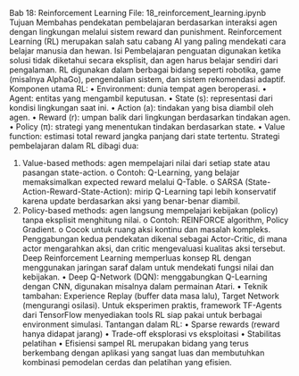 Bab 18: Reinforcement Learning
File: 18_reinforcement_learning.ipynb
Tujuan
Membahas pendekatan pembelajaran berdasarkan interaksi agen dengan lingkungan melalui sistem reward dan punishment. Reinforcement Learning (RL) merupakan salah satu cabang AI yang paling mendekati cara belajar manusia dan hewan.
Isi
Pembelajaran penguatan digunakan ketika solusi tidak diketahui secara eksplisit, dan agen harus belajar sendiri dari pengalaman. RL digunakan dalam berbagai bidang seperti robotika, game (misalnya AlphaGo), pengendalian sistem, dan sistem rekomendasi adaptif.
Komponen utama RL:
•	Environment: dunia tempat agen beroperasi.
•	Agent: entitas yang mengambil keputusan.
•	State (s): representasi dari kondisi lingkungan saat ini.
•	Action (a): tindakan yang bisa diambil oleh agen.
•	Reward (r): umpan balik dari lingkungan berdasarkan tindakan agen.
•	Policy (π): strategi yang menentukan tindakan berdasarkan state.
•	Value function: estimasi total reward jangka panjang dari state tertentu.
Strategi pembelajaran dalam RL dibagi dua:
1.	Value-based methods: agen mempelajari nilai dari setiap state atau pasangan state-action.
o	Contoh: Q-Learning, yang belajar memaksimalkan expected reward melalui Q-Table.
o	SARSA (State-Action-Reward-State-Action): mirip Q-Learning tapi lebih konservatif karena update berdasarkan aksi yang benar-benar diambil.
2.	Policy-based methods: agen langsung mempelajari kebijakan (policy) tanpa eksplisit menghitung nilai.
o	Contoh: REINFORCE algorithm, Policy Gradient.
o	Cocok untuk ruang aksi kontinu dan masalah kompleks.
Penggabungan kedua pendekatan dikenal sebagai Actor-Critic, di mana actor mengarahkan aksi, dan critic mengevaluasi kualitas aksi tersebut.
Deep Reinforcement Learning memperluas konsep RL dengan menggunakan jaringan saraf dalam untuk mendekati fungsi nilai dan kebijakan.
•	Deep Q-Network (DQN): menggabungkan Q-Learning dengan CNN, digunakan misalnya dalam permainan Atari.
•	Teknik tambahan: Experience Replay (buffer data masa lalu), Target Network (mengurangi osilasi).
Untuk eksperimen praktis, framework TF-Agents dari TensorFlow menyediakan tools RL siap pakai untuk berbagai environment simulasi.
Tantangan dalam RL:
•	Sparse rewards (reward hanya didapat jarang)
•	Trade-off eksplorasi vs eksploitasi
•	Stabilitas pelatihan
•	Efisiensi sampel
RL merupakan bidang yang terus berkembang dengan aplikasi yang sangat luas dan membutuhkan kombinasi pemodelan cerdas dan pelatihan yang efisien.

